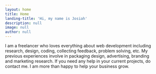 ```yaml
---
layout: home
title: Home
landing-title: 'Hi, my name is Josiah'
description: null
image: null
author: null
---
```


I am a freelancer who loves everything about web development including research, design, coding, collecting feedback, problem solving, etc. My previous experiences involve in packaging design, advertising, branding and marketing research. If you need any help in your current projects, do contact me. I am more than happy to help your business grow.